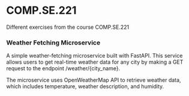 # COMP.SE.221

Different exercises from the course COMP.SE.221

### Weather Fetching Microservice

A simple weather-fetching microservice built with FastAPI. This service allows users to get real-time weather data for any city by making a GET request to the endpoint /weather/{city_name}.

The microservice uses OpenWeatherMap API to retrieve weather data, which includes temperature, weather description, and humidity.
